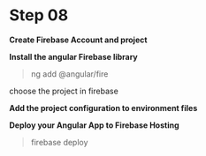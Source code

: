 # Step 08

**Create Firebase Account and project**

**Install the angular Firebase library**

> ng add @angular/fire

choose the project in firebase

**Add the project configuration to environment files**


**Deploy your Angular App to Firebase Hosting**

> firebase deploy

